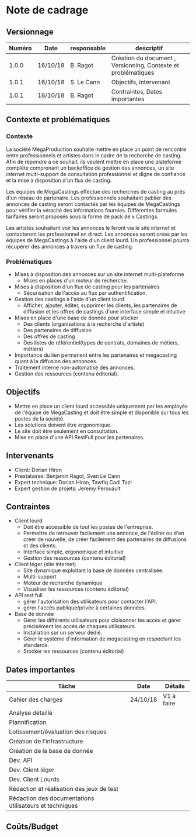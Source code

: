 # Note de cadrage

## Versionnage

| Numéro | Date     | responsable | descriptif                                                     |
| ------ | -------- | ----------- | -------------------------------------------------------------- |
| 1.0.0  | 16/10/18 | B. Ragot    | Création du document , Versionning, Contexte et problématiques |
| 1.0.1  | 16/10/18 | S. Le Cann  | Objectifs, intervenant                                         |
| 1.0.1  | 18/10/18 | B. Ragot    | Contraintes, Dates importantes                                 |

## Contexte et problématiques

### Contexte

La société MégaProduction souhaite mettre en place un point de rencontre entre professionnels et artistes dans le cadre de la recherche de casting. Afin de répondre à ce souhait, ils veulent mettre en place une plateforme complète comprenant un backoffice de gestion des annonces, un site internet multi-support de consultation professionnel et digne de confiance et la mise à disposition d'un flux de casting.

Les équipes de MegaCastings effectue des recherches de casting au près d'un réseau de partenaire. Les professionnels souhaitant publier des annonces de casting seront contactés par les équipes de MegaCastings pour vérifier la véracité des informations fournies. Différentes formules tarifaires seront proposés sous la forme de pack de x Castings.

Les artistes souhaitant voir les annonces le feront via le site internet et contacteront les professionnel en direct. Les annonces seront crées par les équipes de MegaCastings à l'aide d'un client lourd. Un professionnel pourra récupérer des annonces à travers un flux de casting.

### Problématiques

- Mises à disposition des annonces sur un site internet multi-plateforme
  - Mises en places d'un moteur de recherche.
- Mises à disposition d'un flux de casting pour les partenaires
  - Sécurisation de l'accès au flux par authentification.
- Gestion des castings à l'aide d'un client lourd
  - Afficher, ajouter, éditer, supprimer les clients, les partenaires de diffusion et les offres de castings d'une interface simple et intuitive
- Mises en place d'une base de donnée pour stocker
  - Des clients (organisations à la recherche d'artiste)
  - Des partenaires de diffusion
  - Des offres de casting
  - Des listes de référentiel(types de contrats, domaines de métiers, métiers)
- Importance du lien permanent entre les partenaires et megacasting quant à la diffusion des annonces.
- Traitement interne non-automatisé des annonces.
- Gestion des ressources (contenu éditorial).

## Objectifs

- Mettre en place un client lourd accessible uniquement par les employés de l'équipe de MegaCasting et doit être simple et disponible sur tous les postes de la société.
- Les solutions doivent être ergonomique.
- Le site doit être seulement en consultation.
- Mise en place d'une API RestFull pour les partenaires.

## Intervenants

- Client: Dorian Hiron
- Prestataires: Benjamin Ragot, Sven Le Cann
- Expert technique: Dorian Hiron, Tawfiq Cadi Tazi
- Expert gestion de projets: Jeremy Perouault

## Contraintes

- Client lourd
  - Doit être accessible de tout les postes de l'entreprise.
  - Permettre de retrouver facilement une annonce, de l'éditer ou d'en créer de nouvelle, de créer facilement des partenaires de diffusions et des clients.
  - Interface simple, ergonomique et intuitive
  - Gestion des ressources (contenu éditorial)
- Client léger (site internet)
  - Site dynamique exploitant la base de données centralisée.
  - Multi-support
  - Moteur de recherche dynamique
  - Visualiser les ressources (contenu éditorial)
- API rest full
  - gérer l'autorisation des utilisateurs pour contacter l'API.
  - gérer l'accès publique/privée à certaines données.
- Base de donnée
  - Gérer les différents utilisateurs pour cloisonner les accès et gérer précisément les accès de chaques utilisateurs.
  - Installation sur un serveur dédié.
  - Gérer le système d'information de megacasting en respectant les standards.
  - Stocker les ressources (contenu éditorial)

## Dates importantes

| Tâche                                                   | Date     | Détails    |
| ------------------------------------------------------- | -------- | ---------- |
| Cahier des charges                                      | 24/10/18 | V1 à faire |
| Analyse détaillé                                        |          |            |
| Plannification                                          |          |            |
| Lotissement/évaluation des risques                      |          |            |
| Création de l'infrastructure                            |          |            |
| Création de la base de donnée                           |          |            |
| Dev. API                                                |          |            |
| Dev. Client léger                                       |          |            |
| Dev. Client Lourds                                      |          |            |
| Rédaction et réalisation des jeux de test               |          |            |
| Rédaction des documentations utilisateurs et techniques |          |            |

## Coûts/Budget
